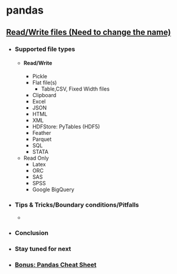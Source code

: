 # pandas

## [Read/Write files (Need to change the name)](https://pandas.pydata.org/pandas-docs/stable/reference/io.html)

- ### Supported file types
  - #### Read/Write
    - Pickle
    - Flat file(s)
        - Table,CSV, Fixed Width files
    - Clipboard
    - Excel
    - JSON
    - HTML
    - XML
    - HDFStore: PyTables (HDF5)
    - Feather
    - Parquet
    - SQL
    - STATA
  - Read Only
    - Latex
    - ORC
    - SAS
    - SPSS
    - Google BigQuery
- ### Tips & Tricks/Boundary conditions/Pitfalls
  - 
- ### Conclusion
- ### Stay tuned for next
- ### [Bonus: Pandas Cheat Sheet](https://github.com/pandas-dev/pandas/blob/master/doc/cheatsheet/Pandas_Cheat_Sheet.pdf)
